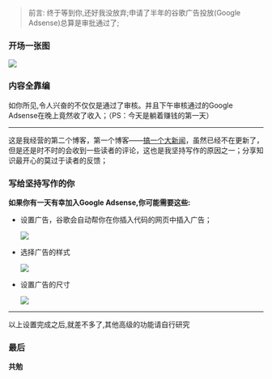 > 前言: 终于等到你,还好我没放弃;申请了半年的谷歌广告投放(Google Adsense)总算是审批通过了;

### 开场一张图

![](https://zxx.im/wp-content/uploads/2019/03/6VVERFYC2A7FS50O.png)

### 内容全靠编

如你所见,令人兴奋的不仅仅是通过了审核。并且下午审核通过的Google Adsense在晚上竟然收了收入；（PS：今天是躺着赚钱的第一天）

------

这是我经营的第二个博客，第一个博客——[搞一个大新闻](http://60t.org)，虽然已经不在更新了，但是还是时不时的会收到一些读者的评论，这也是我坚持写作的原因之一；分享知识最开心的莫过于读者的反馈；

### 写给坚持写作的你

**如果你有一天有幸加入Google Adsense,你可能需要这些:**

- 设置广告，谷歌会自动帮你在你插入代码的网页中插入广告；

  ![](https://zxx.im/wp-content/uploads/2019/03/6GW@CLZD3V6YX0QFWC.png)

- 选择广告的样式

  ![](https://zxx.im/wp-content/uploads/2019/03/5UBSGF@PGF4GG@5P513.png)

- 设置广告的尺寸

  ![](https://zxx.im/wp-content/uploads/2019/03/Z0VTBP6FHISGU2FAC9F.png)

------

以上设置完成之后,就差不多了,其他高级的功能请自行研究

### 最后

**共勉**